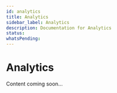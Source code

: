 ```yaml
---
id: analytics
title: Analytics
sidebar_label: Analytics
description: Documentation for Analytics
status: 
whatsPending: 
---
```


# Analytics

Content coming soon...

